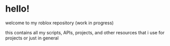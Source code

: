 # hello!
welcome to my roblox repository (work in progress)

this contains all my scripts, APIs, projects, and other resources that i use for projects or just in general
